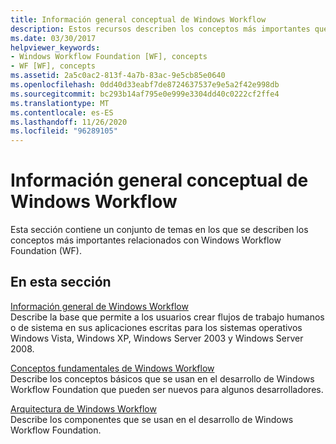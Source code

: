 ```yaml
---
title: Información general conceptual de Windows Workflow
description: Estos recursos describen los conceptos más importantes que hay detrás de Windows Workflow Foundation, como información general, conceptos fundamentales y arquitectura.
ms.date: 03/30/2017
helpviewer_keywords:
- Windows Workflow Foundation [WF], concepts
- WF [WF], concepts
ms.assetid: 2a5c0ac2-813f-4a7b-83ac-9e5cb85e0640
ms.openlocfilehash: 0dd40d33eabf7de8724637537e9e5a2f42e998db
ms.sourcegitcommit: bc293b14af795e0e999e3304dd40c0222cf2ffe4
ms.translationtype: MT
ms.contentlocale: es-ES
ms.lasthandoff: 11/26/2020
ms.locfileid: "96289105"
---
```

# <a name="windows-workflow-conceptual-overview"></a>Información general conceptual de Windows Workflow

Esta sección contiene un conjunto de temas en los que se describen los conceptos más importantes relacionados con Windows Workflow Foundation (WF).  
  
## <a name="in-this-section"></a>En esta sección  

 [Información general de Windows Workflow](overview.md)  
 Describe la base que permite a los usuarios crear flujos de trabajo humanos o de sistema en sus aplicaciones escritas para los sistemas operativos Windows Vista, Windows XP, Windows Server 2003 y Windows Server 2008.  
  
 [Conceptos fundamentales de Windows Workflow](fundamental-concepts.md)  
 Describe los conceptos básicos que se usan en el desarrollo de Windows Workflow Foundation que pueden ser nuevos para algunos desarrolladores.  
  
 [Arquitectura de Windows Workflow](architecture.md)  
 Describe los componentes que se usan en el desarrollo de Windows Workflow Foundation.
